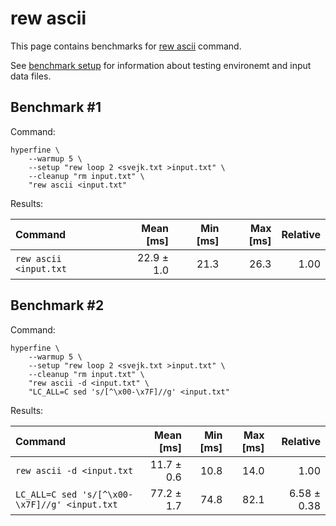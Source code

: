 # rew ascii

This page contains benchmarks for [rew ascii](../reference/rew-ascii.md) command.

See [benchmark setup](./setup.md) for information about testing environemt and input data files.

## Benchmark #1

Command:

```shell
hyperfine \
    --warmup 5 \
    --setup "rew loop 2 <svejk.txt >input.txt" \
    --cleanup "rm input.txt" \
    "rew ascii <input.txt"
```

Results:

| Command | Mean [ms] | Min [ms] | Max [ms] | Relative |
|:---|---:|---:|---:|---:|
| `rew ascii <input.txt` | 22.9 ± 1.0 | 21.3 | 26.3 | 1.00 |

## Benchmark #2

Command:

```shell
hyperfine \
    --warmup 5 \
    --setup "rew loop 2 <svejk.txt >input.txt" \
    --cleanup "rm input.txt" \
    "rew ascii -d <input.txt" \
    "LC_ALL=C sed 's/[^\x00-\x7F]//g' <input.txt"
```

Results:

| Command | Mean [ms] | Min [ms] | Max [ms] | Relative |
|:---|---:|---:|---:|---:|
| `rew ascii -d <input.txt` | 11.7 ± 0.6 | 10.8 | 14.0 | 1.00 |
| `LC_ALL=C sed 's/[^\x00-\x7F]//g' <input.txt` | 77.2 ± 1.7 | 74.8 | 82.1 | 6.58 ± 0.38 |
